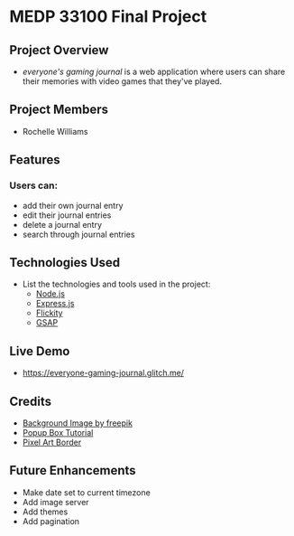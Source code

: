 # MEDP 33100 Final Project

## **Project Overview**

- *everyone's gaming journal* is a web application where users can share their memories with video games that they've played.

## **Project Members**

- Rochelle Williams

## **Features**

### Users can:
- add their own journal entry
- edit their journal entries
- delete a journal entry
- search through journal entries

## **Technologies Used**

- List the technologies and tools used in the project:
    - <a href="https://nodejs.org/en">Node.js</a>
    - <a href="https://expressjs.com/">Express.js</a>
    - <a href="https://flickity.metafizzy.co/">Flickity</a>
    - <a href="https://gsap.com/">GSAP</a>
 
## **Live Demo**

- https://everyone-gaming-journal.glitch.me/

## **Credits**

- <a href="https://www.freepik.com/free-vector/pixel-rain-abstract-background_6072170.htm#from_view=detail_alsolike">Background Image by freepik</a>
- <a href="https://www.geeksforgeeks.org/how-to-create-popup-box-using-html-and-css/">Popup Box Tutorial</a>
- <a href="https://stackoverflow.com/questions/61771309/pixel-art-style-border-on-tumblr-theme">Pixel Art Border</a>

## **Future Enhancements**

- Make date set to current timezone
- Add image server
- Add themes
- Add pagination
